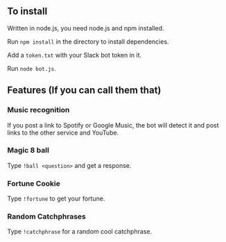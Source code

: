 ## To install
Written in node.js, you need node.js and npm installed.

Run `npm install` in the directory to install dependencies.

Add a `token.txt` with your Slack bot token in it.

Run `node bot.js`.

## Features (If you can call them that)
### Music recognition
If you post a link to Spotify or Google Music, the bot will detect it and post links to the other service and YouTube.

### Magic 8 ball
Type `!ball <question>` and get a response.

### Fortune Cookie
Type `!fortune` to get your fortune.

### Random Catchphrases
Type `!catchphrase` for a random cool catchphrase.